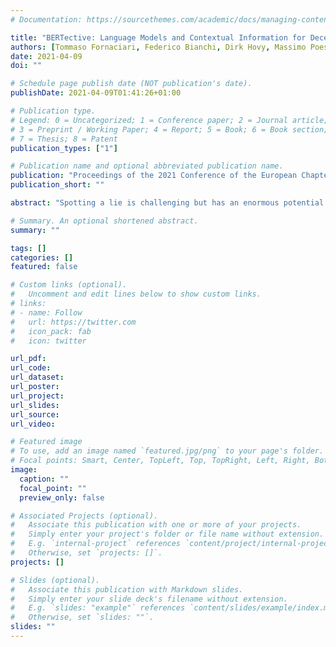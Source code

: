 ```yaml
---
# Documentation: https://sourcethemes.com/academic/docs/managing-content/

title: "BERTective: Language Models and Contextual Information for Deception Detection"
authors: [Tommaso Fornaciari, Federico Bianchi, Dirk Hovy, Massimo Poesio]
date: 2021-04-09
doi: ""

# Schedule page publish date (NOT publication's date).
publishDate: 2021-04-09T01:41:26+01:00

# Publication type.
# Legend: 0 = Uncategorized; 1 = Conference paper; 2 = Journal article;
# 3 = Preprint / Working Paper; 4 = Report; 5 = Book; 6 = Book section;
# 7 = Thesis; 8 = Patent
publication_types: ["1"]

# Publication name and optional abbreviated publication name.
publication: "Proceedings of the 2021 Conference of the European Chapter of the Association for Computational Linguistics"
publication_short: ""

abstract: "Spotting a lie is challenging but has an enormous potential impact on security as well as private and public safety. Several NLP methods have been proposed to classify texts as truthful or deceptive. In most cases, however, the target texts’ preceding context is not considered. This is a severe limitation, as any communication takes place in context, not in a vacuum, and context can help to detect deception. We study a corpus of Italian dialogues containing deceptive statements and implement deep neural models that incorporate various linguistic contexts. We establish a new state-of-the-art identifying deception and find that not all context is equally useful to the task. Only the texts closest to the target, if from the same speaker (rather than questions by an interlocutor), boost performance. We also find that the semantic information in language models such as BERT contributes to the performance. However, BERT alone does not capture the implicit knowledge of deception cues: its contribution is conditional on the concurrent use of attention to learn cues from BERT’s representations."

# Summary. An optional shortened abstract.
summary: ""

tags: []
categories: []
featured: false

# Custom links (optional).
#   Uncomment and edit lines below to show custom links.
# links:
# - name: Follow
#   url: https://twitter.com
#   icon_pack: fab
#   icon: twitter

url_pdf:
url_code:
url_dataset:
url_poster:
url_project:
url_slides:
url_source:
url_video:

# Featured image
# To use, add an image named `featured.jpg/png` to your page's folder. 
# Focal points: Smart, Center, TopLeft, Top, TopRight, Left, Right, BottomLeft, Bottom, BottomRight.
image:
  caption: ""
  focal_point: ""
  preview_only: false

# Associated Projects (optional).
#   Associate this publication with one or more of your projects.
#   Simply enter your project's folder or file name without extension.
#   E.g. `internal-project` references `content/project/internal-project/index.md`.
#   Otherwise, set `projects: []`.
projects: []

# Slides (optional).
#   Associate this publication with Markdown slides.
#   Simply enter your slide deck's filename without extension.
#   E.g. `slides: "example"` references `content/slides/example/index.md`.
#   Otherwise, set `slides: ""`.
slides: ""
---
```

